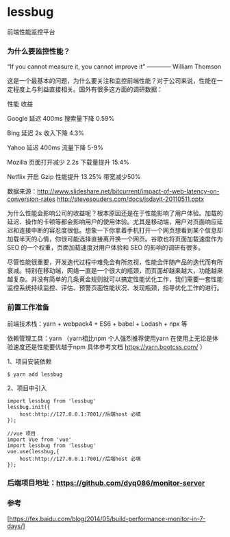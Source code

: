 # lessbug
前端性能监控平台
### 为什么要监控性能？
“If you cannot measure it, you cannot improve it” ———— William Thomson

这是一个最基本的问题，为什么要关注和监控前端性能？对于公司来说，性能在一定程度上与利益直接相关。国外有很多这方面的调研数据：

性能  收益

Google 延迟 400ms 搜索量下降 0.59%

Bing 延迟 2s  收入下降 4.3%

Yahoo 延迟 400ms  流量下降 5-9%

Mozilla 页面打开减少 2.2s 下载量提升 15.4%

Netflix 开启 Gzip 性能提升 13.25% 带宽减少50%

数据来源：http://www.slideshare.net/bitcurrent/impact-of-web-latency-on-conversion-rates http://stevesouders.com/docs/jsdayit-20110511.pptx

为什么性能会影响公司的收益呢？根本原因还是在于性能影响了用户体验。加载的延迟、操作的卡顿等都会影响用户的使用体验。尤其是移动端，用户对页面响应延迟和连接中断的容忍度很低。想象一下你拿着手机打开一个网页想看到某个信息却加载半天的心情，你很可能选择直接离开换一个网页。谷歌也将页面加载速度作为 SEO 的一个权重，页面加载速度对用户体验和 SEO 的影响的调研有很多。

尽管性能很重要，开发迭代过程中难免会有所忽视，性能会伴随产品的迭代而有所衰减。特别在移动端，网络一直是一个很大的瓶颈，而页面却越来越大，功能越来越复杂。并没有简单的几条黄金规则就可以搞定性能优化工作，我们需要一套性能监控系统持续监控、评估、预警页面性能状况、发现瓶颈，指导优化工作的进行。



### 前置工作准备
前端技术栈：yarn + webpack4 + ES6 + babel + Lodash + npx 等

依赖管理工具：yarn （yarn相比npm 个人强烈推荐使用yarn 在使用上无论是体验速度还是性能要优越于npm 具体参考文档 https://yarn.bootcss.com/ ）


1、项目安装依赖
```
$ yarn add lessbug

```

2、项目中引入
```
import lessbug from 'lessbug'
lessbug.init({
	host:http://127.0.0.1:7001//后端host 必填
});

//vue 项目
import Vue from 'vue'
import lessbug from 'lessbug'
vue.use(lessbug,{
	host:http://127.0.0.1:7001//后端host 必填
});

```

###  后端项目地址：https://github.com/dyq086/monitor-server

### 参考

[https://fex.baidu.com/blog/2014/05/build-performance-monitor-in-7-days/]
